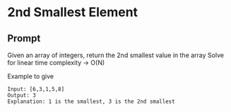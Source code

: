 # 2nd Smallest Element
## Prompt

Given an array of integers, return the 2nd smallest value in the array
Solve for linear time complexity -> O(N)

Example to give
```
Input: [6,3,1,5,8]
Output: 3
Explanation: 1 is the smallest, 3 is the 2nd smallest

```